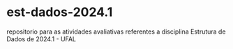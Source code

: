 # est-dados-2024.1
repositorio para as atividades avaliativas referentes a disciplina Estrutura de Dados de 2024.1 - UFAL
